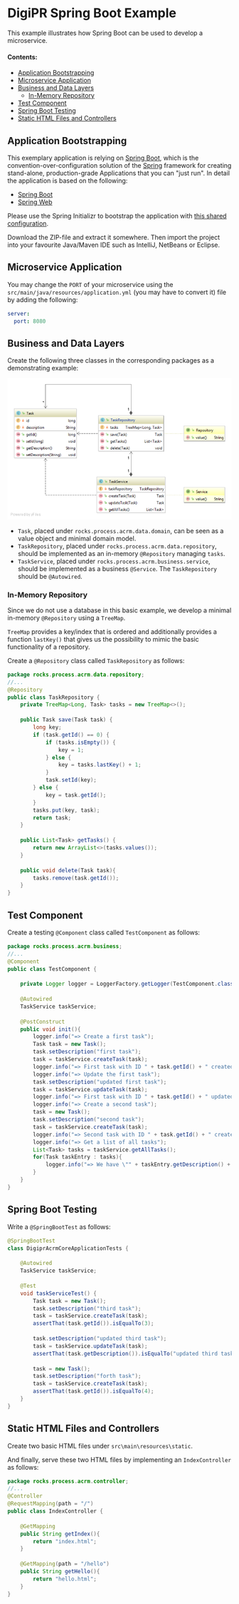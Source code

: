 # DigiPR Spring Boot Example

This example illustrates how Spring Boot can be used to develop a microservice.

#### Contents:
- [Application Bootstrapping](#application-bootstrapping)
- [Microservice Application](#microservice-application)
- [Business and Data Layers](#business-and-data-layers)
  - [In-Memory Repository](#in-memory-repository)
- [Test Component](#test-component)
- [Spring Boot Testing](#spring-boot-testing)
- [Static HTML Files and Controllers](#static-html-files-and-controllers)

## Application Bootstrapping

This exemplary application is relying on [Spring Boot](https://projects.spring.io/spring-boot), which is the convention-over-configuration solution of the [Spring](https://spring.io) framework for creating stand-alone, production-grade Applications that you can "just run". In detail the application is based on the following:

- [Spring Boot](https://projects.spring.io/spring-boot)
- [Spring Web](https://docs.spring.io/spring/docs/current/spring-framework-reference/web.html)

Please use the Spring Initializr to bootstrap the application with [this shared configuration](https://start.spring.io/#!type=maven-project&language=java&platformVersion=2.3.4.RELEASE&packaging=jar&jvmVersion=1.8&groupId=rocks.process.acrm&artifactId=digipr-acrm-core&name=digipr-acrm-core&description=demo%20project%20for%20spring%20boot&packageName=rocks.process.acrm&dependencies=web).

Download the ZIP-file and extract it somewhere. Then import the project into your favourite Java/Maven IDE such as IntelliJ, NetBeans or Eclipse.

## Microservice Application

You may change the `PORT` of your microservice using the `src/main/java/resources/application.yml` (you may have to convert it) file by adding the following:

```yml
server:
  port: 8080
```

## Business and Data Layers

Create the following three classes in the corresponding packages as a demonstrating example:

![](images/example.png)

- `Task`, placed under `rocks.process.acrm.data.domain`, can be seen as a value object and minimal domain model.
- `TaskRepository`, placed under `rocks.process.acrm.data.repository`, should be implemented as an in-memory `@Repository` managing `tasks`.
- `TaskService`, placed under `rocks.process.acrm.business.service`, should be implemented as a business `@Service`. The `TaskRepository` should be `@Autowired`.

### In-Memory Repository

Since we do not use a database in this basic example, we develop a minimal in-memory `@Repository` using a `TreeMap`. 

`TreeMap` provides a key/index that is ordered and additionally provides a function `lastKey()` that gives us the possibility to mimic the basic functionality of a repository.

Create a `@Repository` class called `TaskRepository` as follows:

```Java
package rocks.process.acrm.data.repository;
//...
@Repository
public class TaskRepository {
    private TreeMap<Long, Task> tasks = new TreeMap<>();

    public Task save(Task task) {
        long key;
        if (task.getId() == 0) {
            if (tasks.isEmpty()) {
                key = 1;
            } else {
                key = tasks.lastKey() + 1;
            }
            task.setId(key);
        } else {
            key = task.getId();
        }
        tasks.put(key, task);
        return task;
    }

    public List<Task> getTasks() {
        return new ArrayList<>(tasks.values());
    }

    public void delete(Task task){
        tasks.remove(task.getId());
    }
}
```

## Test Component

Create a testing `@Component` class called `TestComponent` as follows:

```Java
package rocks.process.acrm.business;
//...
@Component
public class TestComponent {

    private Logger logger = LoggerFactory.getLogger(TestComponent.class);

    @Autowired
    TaskService taskService;

    @PostConstruct
    public void init(){
        logger.info("=> Create a first task");
        Task task = new Task();
        task.setDescription("first task");
        task = taskService.createTask(task);
        logger.info("=> First task with ID " + task.getId() + " created.");
        logger.info("=> Update the first task");
        task.setDescription("updated first task");
        task = taskService.updateTask(task);
        logger.info("=> First task with ID " + task.getId() + " updated.");
        logger.info("=> Create a second task");
        task = new Task();
        task.setDescription("second task");
        task = taskService.createTask(task);
        logger.info("=> Second task with ID " + task.getId() + " created.");
        logger.info("=> Get a list of all tasks");
        List<Task> tasks = taskService.getAllTasks();
        for(Task taskEntry : tasks){
            logger.info("=> We have \"" + taskEntry.getDescription() + "\" with ID " + taskEntry.getId() + " in the list.");
        }
    }
}
```

## Spring Boot Testing

Write a `@SpringBootTest` as follows:

```Java
@SpringBootTest
class DigiprAcrmCoreApplicationTests {

	@Autowired
	TaskService taskService;

	@Test
	void taskServiceTest() {
		Task task = new Task();
		task.setDescription("third task");
		task = taskService.createTask(task);
		assertThat(task.getId()).isEqualTo(3);

		task.setDescription("updated third task");
		task = taskService.updateTask(task);
		assertThat(task.getDescription()).isEqualTo("updated third task");

		task = new Task();
		task.setDescription("forth task");
		task = taskService.createTask(task);
		assertThat(task.getId()).isEqualTo(4);
	}
}
```

## Static HTML Files and Controllers

Create two basic HTML files under `src\main\resources\static`.

And finally, serve these two HTML files by implementing an `IndexController` as follows:
```Java
package rocks.process.acrm.controller;
//...
@Controller
@RequestMapping(path = "/")
public class IndexController {

    @GetMapping
    public String getIndex(){
        return "index.html";
    }

    @GetMapping(path = "/hello")
    public String getHello(){
        return "hello.html";
    }
}
```
